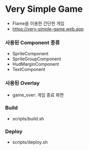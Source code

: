 # Very Simple Game
- Flame을 이용한 간단한 게임
- https://very-simple-game.web.app

### 사용된 Component 종류
  - SpriteComponent
  - SpriteGroupComponent
  - HudMarginComponent
  - TextComponent

### 사용된 Overlay
- game_over: 게임 종료 화면


### Build
- scripts/build.sh

### Deploy
- scripts/deploy.sh

